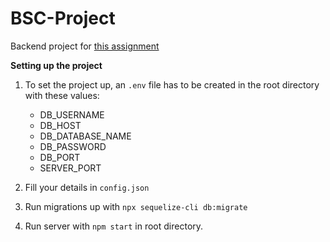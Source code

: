 # BSC-Project
Backend project for [this assignment](https://drive.google.com/file/d/1QJW6vOnB-vZfkB2cexK7YgNLFsdFCCdb/view?usp=share_link)

**Setting up the project**

1. To set the project up, an `.env` file has to be created in the root directory with these values: 

    * DB_USERNAME
    * DB_HOST
    * DB_DATABASE_NAME
    * DB_PASSWORD
    * DB_PORT
    * SERVER_PORT

2. Fill your details in `config.json`

3. Run migrations up with `npx sequelize-cli db:migrate`

4. Run server with `npm start` in root directory.